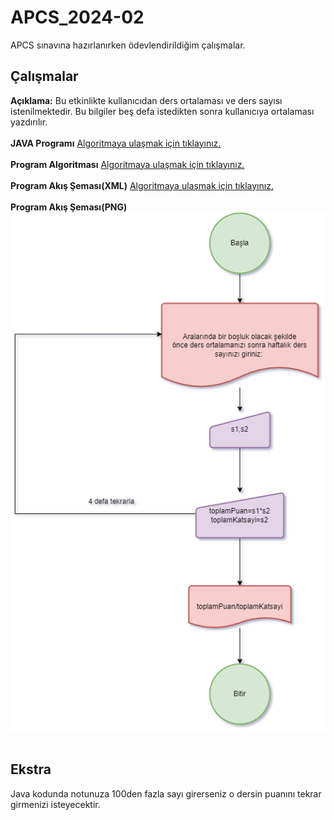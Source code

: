 # APCS_2024-02
APCS sınavına hazırlanırken ödevlendirildiğim çalışmalar.

## Çalışmalar
**Açıklama:** Bu etkinlikte kullanıcıdan ders ortalaması ve ders sayısı istenilmektedir. Bu bilgiler beş defa istedikten sonra kullanıcıya ortalaması yazdırılır.<br><br>
**JAVA Programı** [Algoritmaya ulaşmak için tıklayınız.](https://github.com/KaanKarabacak-01/APCS_2024-02/blob/main/besDerslikOrt.java)<br><br>
**Program Algoritması** [Algoritmaya ulaşmak için tıklayınız.](https://github.com/KaanKarabacak-01/APCS_2024-02/blob/main/Ortalama%20Hesaplayan%20Algoritma.txt)<br><br>
**Program Akış Şeması(XML)** [Algoritmaya ulaşmak için tıklayınız.](https://github.com/KaanKarabacak-01/APCS_2024-02/blob/main/ortalamaHesaplamaAk%C4%B1sSemasi.drawio)<br><br>
**Program Akış Şeması(PNG)** ![Algoritmaya ulaşmak için tıklayınız.](https://github.com/KaanKarabacak-01/APCS_2024-02/blob/main/ortalamaHesaplamaAk%C4%B1sSemasi.drawio%20(1).png)<br><br>

## Ekstra
Java kodunda notunuza 100den fazla sayı girerseniz o dersin puanını tekrar girmenizi isteyecektir.
